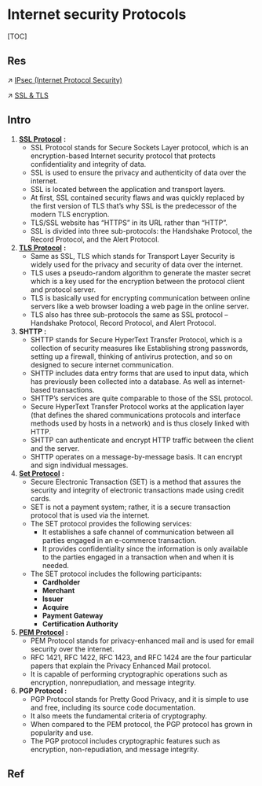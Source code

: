 # Internet security Protocols

[TOC]



## Res
↗ [IPsec (Internet Protocol Security)](../../CyberSecurity/Network%20Security/Network%20Security%20Basics%20&%20Protocols/🫱🏻‍🫲🏿%20Network%20Layer/IPsec%20(Internet%20Protocol%20Security)/IPsec%20(Internet%20Protocol%20Security).md)

↗ [SSL & TLS](../../CyberSecurity/Network%20Security/Network%20Security%20Basics%20&%20Protocols/🚉%20Transportation%20Layer%20Security/SSL%20&%20TLS/SSL%20&%20TLS.md)



## Intro
1.  [**SSL Protocol**](https://www.geeksforgeeks.org/secure-socket-layer-ssl/) **:** 
    -   SSL Protocol stands for Secure Sockets Layer protocol, which is an encryption-based Internet security protocol that protects confidentiality and integrity of data.
    -   SSL is used to ensure the privacy and authenticity of data over the internet.
    -   SSL is located between the application and transport layers.
    -   At first, SSL contained security flaws and was quickly replaced by the first version of TLS that’s why SSL is the predecessor of the modern TLS encryption.
    -   TLS/SSL website has “HTTPS” in its URL rather than “HTTP”.
    -   SSL is divided into three sub-protocols: the Handshake Protocol, the Record Protocol, and the Alert Protocol.
2.  [**TLS Protocol**](https://write.geeksforgeeks.org/post/3143483) **:**
    -   Same as SSL, TLS which stands for Transport Layer Security is widely used for the privacy and security of data over the internet.
    -   TLS uses a pseudo-random algorithm to generate the master secret which is a key used for the encryption between the protocol client and protocol server.
    -   TLS is basically used for encrypting communication between online servers like a web browser loading a web page in the online server.
    -   TLS also has three sub-protocols the same as SSL protocol – Handshake Protocol, Record Protocol, and Alert Protocol.
3.  **SHTTP :** 
    -   SHTTP stands for Secure HyperText Transfer Protocol, which is a collection of security measures like Establishing strong passwords, setting up a firewall, thinking of antivirus protection, and so on designed to secure internet communication.
    -   SHTTP includes data entry forms that are used to input data, which has previously been collected into a database. As well as internet-based transactions.
    -   SHTTP’s services are quite comparable to those of the SSL protocol.
    -   Secure HyperText Transfer Protocol works at the application layer (that defines the shared communications protocols and interface methods used by hosts in a network) and is thus closely linked with HTTP.
    -   SHTTP can authenticate and encrypt HTTP traffic between the client and the server.
    -   SHTTP operates on a message-by-message basis. It can encrypt and sign individual messages.
4.  [**Set Protocol**](https://www.geeksforgeeks.org/secure-electronic-transaction-set-protocol/) **:**
    -   Secure Electronic Transaction (SET) is a method that assures the security and integrity of electronic transactions made using credit cards.
    -   SET is not a payment system; rather, it is a secure transaction protocol that is used via the internet.
    -   The SET protocol provides the following services:
        -   It establishes a safe channel of communication between all parties engaged in an e-commerce transaction.
        -   It provides confidentiality since the information is only available to the parties engaged in a transaction when and when it is needed.
    -   The SET protocol includes the following participants:
        -   **Cardholder**
        -   **Merchant**
        -   **Issuer**
        -   **Acquire**
        -   **Payment Gateway**
        -   **Certification Authority**
5.  [**PEM Protocol**](https://www.geeksforgeeks.org/privacy-enhanced-mail-pem-and-its-working/) **:**
    -   PEM Protocol stands for privacy-enhanced mail and is used for email security over the internet.
    -   RFC 1421, RFC 1422, RFC 1423, and RFC 1424 are the four particular papers that explain the Privacy Enhanced Mail protocol.
    -   It is capable of performing cryptographic operations such as encryption, nonrepudiation, and message integrity.
6.  **PGP Protocol :**
    -   PGP Protocol stands for Pretty Good Privacy, and it is simple to use and free, including its source code documentation.
    -   It also meets the fundamental criteria of cryptography.
    -   When compared to the PEM protocol, the PGP protocol has grown in popularity and use.
    -   The PGP protocol includes cryptographic features such as encryption, non-repudiation, and message integrity.



## Ref
[Types of Internet Security Protocols]: https://www.geeksforgeeks.org/types-of-internet-security-protocols/


